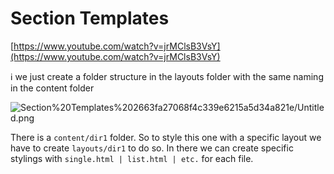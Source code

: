 # Section Templates

[https://www.youtube.com/watch?v=jrMClsB3VsY](https://www.youtube.com/watch?v=jrMClsB3VsY)

ℹ️ we just create a folder structure in the layouts folder with the same naming in the content folder

![Section%20Templates%202663fa27068f4c339e6215a5d34a821e/Untitled.png](Section%20Templates%202663fa27068f4c339e6215a5d34a821e/Untitled.png)

There is a `content/dir1` folder. So to style this one with a specific layout we have to create `layouts/dir1` to do so. In there we can create specific stylings with `single.html | list.html | etc.` for each file.